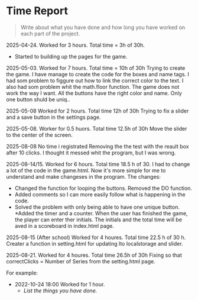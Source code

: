 # Time Report

> Write about what you have done and how long you have worked on each part of the project.


2025-04-24. Worked for 3 hours. Total time = 3h of 30h.
- Started to building up the pages for the game. 

2025-05-03. Worked for 7 hours. Total time = 10h of 30h Trying to create the game. I have manage to create the code for the boxes and name tags. I had som problem to figgure out how to link the correct color to the text. I also had som problem whit the math.floor function. The game does not work the way I want. All the buttons have the right color and name. Only one button shuld be uniq..

2025-05-08 Worked for 2 hours. Total time 12h of 30h
Trying to fix a slider and a save button in the settings page.

2025-05-08. Worker for 0.5 huors. Total time 12.5h of 30h
Move the slider to the center of the screen.

2025-08-08 No time i registrated
Removing the the test with the reault box after 10 clicks. I thought it messed whit the program, but I was wrong.

2025-08-14/15. Worked for 6 hours. Total time 18.5 h of 30.
I had to change a lot of the code in the game.html. Now it's more simple for me to understand and make changeses in the program. 
The changes: 
* Changed the function for looping the buttons. Removed the DO function.
* Added comments so I can more easily follow what is happening in the code.
* Solved the problem with only being able to have one unique button.
*Added the timer and a counter. When the user has finished the game, the player can enter ther initials. The initials and the total time will be aved in a scoreboard
in index.html page. 

2025-08-15 (After school) Worked for 4 houres. Total time 22.5 h of 30 h.
Creater a function in setting.html for updating lto localstorage and slider.

2025-08-21. Worked for 4 houres. Total time 26.5h of 30h
Fixing so that correctClicks = Number of Series from the setting.html page.

For example: 

- 2022-10-24 18:00 Worked for 1 hour.
  - *List the things you have done.*